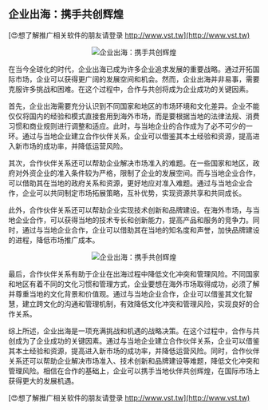 ## **企业出海：携手共创辉煌**

[😍想了解推广相关软件的朋友请登录 http://www.vst.tw](http://www.vst.tw)

 <center><img src="https://vst.tw/MP4/tuiguang/png/6.png" alt="企业出海：携手共创辉煌"></center>

在当今全球化的时代，企业出海已成为许多企业追求发展的重要战略。通过开拓国际市场，企业可以获得更广阔的发展空间和机会。然而，企业出海并非易事，需要克服许多挑战和困难。在这个过程中，合作与共创将成为企业成功的关键因素。

首先，企业出海需要充分认识到不同国家和地区的市场环境和文化差异。企业不能仅仅将国内的经验和模式直接套用到海外市场，而是要根据当地的法律法规、消费习惯和商业规则进行调整和适应。此时，与当地企业的合作成为了必不可少的一环。通过与当地企业建立合作伙伴关系，企业可以借鉴其本土经验和资源，提高进入新市场的成功率，并降低运营风险。

其次，合作伙伴关系还可以帮助企业解决市场准入的难题。在一些国家和地区，政府对外资企业的准入条件较为严格，限制了企业的发展空间。而与当地企业合作，可以借助其在当地的政府关系和资源，更好地应对准入难题。通过与当地企业合作，企业可以共同制定市场拓展策略，互补优势，实现资源共享和共同成长。

此外，合作伙伴关系还可以帮助企业实现技术创新和品牌建设。在海外市场，与当地企业合作，可以获得当地的技术专长和创新能力，提高产品和服务的竞争力。同时，通过与当地企业合作，企业可以借助其在当地的知名度和声誉，加快品牌建设的进程，降低市场推广成本。

 <center><img src="https://vst.tw/MP4/tuiguang/png/5.png" alt="企业出海：携手共创辉煌"></center>

最后，合作伙伴关系有助于企业在出海过程中降低文化冲突和管理风险。不同国家和地区有着不同的文化习惯和管理方式，企业要想在海外市场取得成功，必须了解并尊重当地的文化背景和价值观。通过与当地企业合作，企业可以借鉴其文化智慧，建立跨文化的沟通和管理机制，有效降低文化冲突和管理风险，实现良好的合作关系。

综上所述，企业出海是一项充满挑战和机遇的战略决策。在这个过程中，合作与共创成为了企业成功的关键因素。通过与当地企业建立合作伙伴关系，企业可以借鉴其本土经验和资源，提高进入新市场的成功率，并降低运营风险。同时，合作伙伴关系还可以帮助企业解决市场准入、技术创新和品牌建设等难题，降低文化冲突和管理风险。相信在合作的基础上，企业可以携手当地伙伴共创辉煌，在国际市场上获得更大的发展机遇。

[😍想了解推广相关软件的朋友请登录 http://www.vst.tw](http://www.vst.tw)



